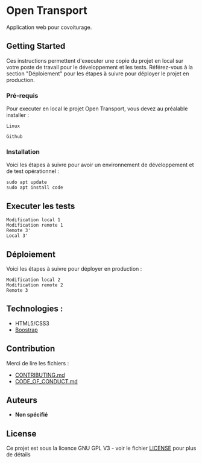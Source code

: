 # Open Transport

Application web pour covoiturage. 

## Getting Started

Ces instructions permettent d'executer une copie du projet en local sur votre poste de travail pour le développement et les tests. Référez-vous à la section "Déploiement" pour les étapes à suivre pour déployer le projet en production.

### Pré-requis

Pour executer en local le projet Open Transport, vous devez au préalable installer :

```
Linux

Github
```

### Installation

Voici les étapes à suivre pour avoir un environnement de développement et de test opérationnel :


```
sudo apt update
sudo apt install code
```



## Executer les tests

```
Modification local 1 
Modification remote 1
Remote 3'
Local 3'
```


## Déploiement

Voici les étapes à suivre pour déployer en production :

```
Modification local 2
Modification remote 2
Remote 3
```

## Technologies :

* HTML5/CSS3
* [Boostrap](https://getbootstrap.com/)

## Contribution

Merci de lire les fichiers :
* [CONTRIBUTING.md](https://github.com/OpenClassrooms-Student-Center/7688581-Expert-Git-GitHub/blob/main/CONTRIBUTING.md)
* [CODE_OF_CONDUCT.md](https://github.com/OpenClassrooms-Student-Center/7688581-Expert-Git-GitHub/blob/main/CONTRIBUTING.md) 

## Auteurs

* **Non spécifié**

## License

Ce projet est sous la licence GNU GPL V3 - voir le fichier [LICENSE](LICENSE) pour plus de détails
